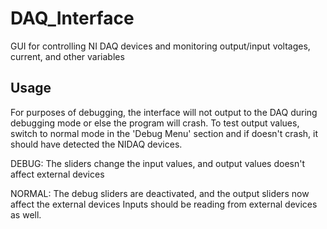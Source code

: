 # DAQ_Interface
GUI for controlling NI DAQ devices and monitoring output/input voltages, current, and other variables

## Usage
For purposes of debugging, the interface will not output to the DAQ during debugging mode or else the program will crash.
To test output values, switch to normal mode in the 'Debug Menu' section and if doesn't crash, it should have detected
the NIDAQ devices. 

DEBUG:
The sliders change the input values, and output values doesn't affect external devices

NORMAL:
The debug sliders are deactivated, and the output sliders now affect the external devices
Inputs should be reading from external devices as well. 